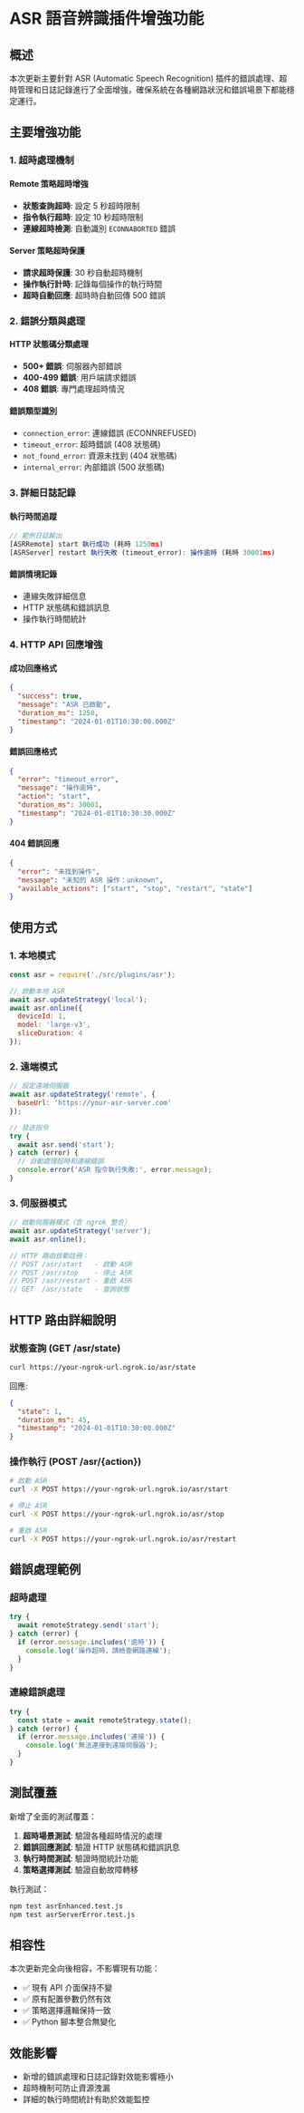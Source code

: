 # ASR 語音辨識插件增強功能

## 概述

本次更新主要針對 ASR (Automatic Speech Recognition) 插件的錯誤處理、超時管理和日誌記錄進行了全面增強，確保系統在各種網路狀況和錯誤場景下都能穩定運行。

## 主要增強功能

### 1. 超時處理機制

#### Remote 策略超時增強
- **狀態查詢超時**: 設定 5 秒超時限制
- **指令執行超時**: 設定 10 秒超時限制
- **連線超時檢測**: 自動識別 `ECONNABORTED` 錯誤

#### Server 策略超時保護
- **請求超時保護**: 30 秒自動超時機制
- **操作執行計時**: 記錄每個操作的執行時間
- **超時自動回應**: 超時時自動回傳 500 錯誤

### 2. 錯誤分類與處理

#### HTTP 狀態碼分類處理
- **500+ 錯誤**: 伺服器內部錯誤
- **400-499 錯誤**: 用戶端請求錯誤
- **408 錯誤**: 專門處理超時情況

#### 錯誤類型識別
- `connection_error`: 連線錯誤 (ECONNREFUSED)
- `timeout_error`: 超時錯誤 (408 狀態碼)
- `not_found_error`: 資源未找到 (404 狀態碼)
- `internal_error`: 內部錯誤 (500 狀態碼)

### 3. 詳細日誌記錄

#### 執行時間追蹤
```javascript
// 範例日誌輸出
[ASRRemote] start 執行成功 (耗時 1250ms)
[ASRServer] restart 執行失敗 (timeout_error): 操作逾時 (耗時 30001ms)
```

#### 錯誤情境記錄
- 連線失敗詳細信息
- HTTP 狀態碼和錯誤訊息
- 操作執行時間統計

### 4. HTTP API 回應增強

#### 成功回應格式
```json
{
  "success": true,
  "message": "ASR 已啟動",
  "duration_ms": 1250,
  "timestamp": "2024-01-01T10:30:00.000Z"
}
```

#### 錯誤回應格式
```json
{
  "error": "timeout_error",
  "message": "操作逾時",
  "action": "start", 
  "duration_ms": 30001,
  "timestamp": "2024-01-01T10:30:30.000Z"
}
```

#### 404 錯誤回應
```json
{
  "error": "未找到操作",
  "message": "未知的 ASR 操作：unknown",
  "available_actions": ["start", "stop", "restart", "state"]
}
```

## 使用方式

### 1. 本地模式
```javascript
const asr = require('./src/plugins/asr');

// 啟動本地 ASR
await asr.updateStrategy('local');
await asr.online({
  deviceId: 1,
  model: 'large-v3',
  sliceDuration: 4
});
```

### 2. 遠端模式
```javascript
// 設定遠端伺服器
await asr.updateStrategy('remote', {
  baseUrl: 'https://your-asr-server.com'
});

// 發送指令
try {
  await asr.send('start');
} catch (error) {
  // 自動處理超時和連線錯誤
  console.error('ASR 指令執行失敗:', error.message);
}
```

### 3. 伺服器模式
```javascript
// 啟動伺服器模式（含 ngrok 整合）
await asr.updateStrategy('server');
await asr.online();

// HTTP 路由自動註冊：
// POST /asr/start   - 啟動 ASR
// POST /asr/stop    - 停止 ASR  
// POST /asr/restart - 重啟 ASR
// GET  /asr/state   - 查詢狀態
```

## HTTP 路由詳細說明

### 狀態查詢 (GET /asr/state)
```bash
curl https://your-ngrok-url.ngrok.io/asr/state
```

回應:
```json
{
  "state": 1,
  "duration_ms": 45,
  "timestamp": "2024-01-01T10:30:00.000Z"
}
```

### 操作執行 (POST /asr/{action})
```bash
# 啟動 ASR
curl -X POST https://your-ngrok-url.ngrok.io/asr/start

# 停止 ASR  
curl -X POST https://your-ngrok-url.ngrok.io/asr/stop

# 重啟 ASR
curl -X POST https://your-ngrok-url.ngrok.io/asr/restart
```

## 錯誤處理範例

### 超時處理
```javascript
try {
  await remoteStrategy.send('start');
} catch (error) {
  if (error.message.includes('逾時')) {
    console.log('操作超時，請檢查網路連線');
  }
}
```

### 連線錯誤處理
```javascript
try {
  const state = await remoteStrategy.state();
} catch (error) {
  if (error.message.includes('連接')) {
    console.log('無法連接到遠端伺服器');
  }
}
```

## 測試覆蓋

新增了全面的測試覆蓋：

1. **超時場景測試**: 驗證各種超時情況的處理
2. **錯誤回應測試**: 驗證 HTTP 狀態碼和錯誤訊息
3. **執行時間測試**: 驗證時間統計功能
4. **策略選擇測試**: 驗證自動故障轉移

執行測試：
```bash
npm test asrEnhanced.test.js
npm test asrServerError.test.js
```

## 相容性

本次更新完全向後相容，不影響現有功能：

- ✅ 現有 API 介面保持不變
- ✅ 原有配置參數仍然有效
- ✅ 策略選擇邏輯保持一致
- ✅ Python 腳本整合無變化

## 效能影響

- 新增的錯誤處理和日誌記錄對效能影響極小
- 超時機制可防止資源洩漏
- 詳細的執行時間統計有助於效能監控